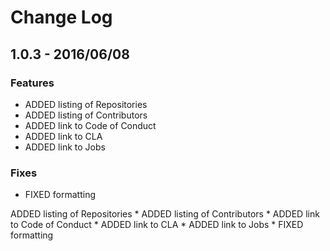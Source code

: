 # Change Log

## 1.0.3 - 2016/06/08
### Features
* ADDED listing of Repositories
* ADDED listing of Contributors
* ADDED link to Code of Conduct
* ADDED link to CLA
* ADDED link to Jobs

### Fixes
* FIXED formatting

ADDED listing of Repositories * ADDED listing of Contributors * ADDED link to Code of Conduct * ADDED link to CLA * ADDED link to Jobs * FIXED formatting
